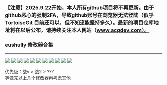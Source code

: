 ﻿### 【注意】2025.9.22开始，本人所有github项目将不再更新。由于github恶心的强制2FA，导致github账号在浏览器无法登陆（似乎 TortoiseGit 目前还可以，但不知道能坚持多久）。最新的项目仓库地址将在以后公布，请持续关注本人网站（www.acgdev.com）。

### eushully 修改器合集
<hr />

<img src="pic_preview/editors.png" />
<img src="pic_preview/EU03.png" />
<img src="pic_preview/EU05.png" />
<img src="pic_preview/EU09.png" />
<img src="pic_preview/EU15_1.png" />
<img src="pic_preview/EU15_2.png" />
<img src="pic_preview/EU18_1.png" />
<img src="pic_preview/EU18_2.png" />
<img src="pic_preview/EU19_1.png" />
<img src="pic_preview/EU19_2.png" />
<img src="pic_preview/EU21.png" />

优先级：战v > 战2 > ???
<br />
等做完以上几个修改器再考虑其他